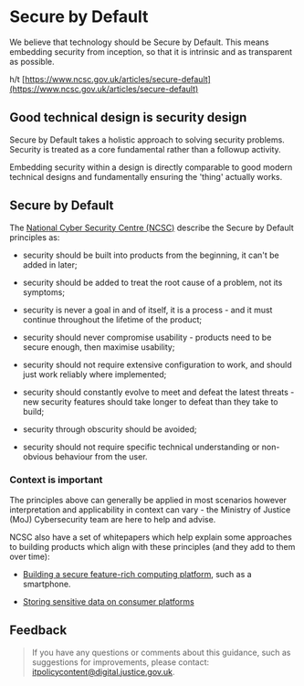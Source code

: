 # Secure by Default

We believe that technology should be Secure by Default. This means embedding security from inception, so that it is intrinsic and as transparent as possible.

h/t [https://www.ncsc.gov.uk/articles/secure-default](https://www.ncsc.gov.uk/articles/secure-default)

## Good technical design is security design

Secure by Default takes a holistic approach to solving security problems. Security is treated as a core fundamental rather than a followup activity.

Embedding security within a design is directly comparable to good modern technical designs and fundamentally ensuring the 'thing' actually works.

## Secure by Default

The [National Cyber Security Centre \(NCSC\)](https://www.ncsc.gov.uk) describe the Secure by Default principles as:

-   security should be built into products from the beginning, it can't be added in later;

-   security should be added to treat the root cause of a problem, not its symptoms;

-   security is never a goal in and of itself, it is a process - and it must continue throughout the lifetime of the product;

-   security should never compromise usability - products need to be secure enough, then maximise usability;

-   security should not require extensive configuration to work, and should just work reliably where implemented;

-   security should constantly evolve to meet and defeat the latest threats - new security features should take longer to defeat than they take to build;

-   security through obscurity should be avoided;

-   security should not require specific technical understanding or non-obvious behaviour from the user.


### Context is important

The principles above can generally be applied in most scenarios however interpretation and applicability in context can vary - the Ministry of Justice \(MoJ\) Cybersecurity team are here to help and advise.

NCSC also have a set of whitepapers which help explain some approaches to building products which align with these principles \(and they add to them over time\):

-   [Building a secure feature-rich computing platform](https://www.ncsc.gov.uk/articles/secure-default-platforms), such as a smartphone.

-   [Storing sensitive data on consumer platforms](https://www.ncsc.gov.uk/articles/sensitive-data-consumer-platforms)


## Feedback

> If you have any questions or comments about this guidance, such as suggestions for improvements, please contact: [itpolicycontent@digital.justice.gov.uk](mailto:itpolicycontent@digital.justice.gov.uk).

